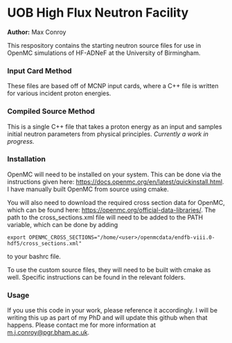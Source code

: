 # UOB High Flux Neutron Facility
**Author:** Max Conroy

This respository contains the starting neutron source files for use in OpenMC simulations of HF-ADNeF at the University of Birmingham.

### Input Card Method
These files are based off of MCNP input cards, where a C++ file is written for various incident proton energies.

### Compiled Source Method
This is a single C++ file that takes a proton energy as an input and samples initial neutron parameters from physical principles.
_Currently a work in progress._

### Installation
OpenMC will need to be installed on your system. This can be done via the instructions given here: https://docs.openmc.org/en/latest/quickinstall.html. I have manually built OpenMC from source using cmake.

You will also need to download the required cross section data for OpenMC, which can be found here: https://openmc.org/official-data-libraries/. The path to the cross_sections.xml file will need to be added to the PATH variable, which can be done by adding
```
export OPENMC_CROSS_SECTIONS="/home/<user>/openmcdata/endfb-viii.0-hdf5/cross_sections.xml"
```
to your bashrc file.

To use the custom source files, they will need to be built with cmake as well. Specific instructions can be found in the relevant folders.

### Usage
If you use this code in your work, please reference it accordingly. I will be writing this up as part of my PhD and will update this github when that happens. Please contact me for more information at m.j.conroy@pgr.bham.ac.uk.
